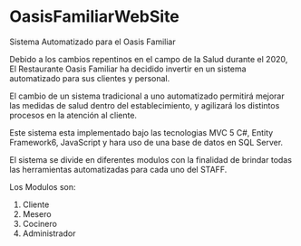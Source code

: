 # OasisFamiliarWebSite

Sistema Automatizado para el Oasis Familiar

Debido a los cambios repentinos en el campo de la Salud durante el 2020, 
El Restaurante Oasis Familiar ha decidido invertir en un sistema 
automatizado para sus clientes y personal. 

El cambio de un sistema tradicional a uno automatizado permitirá mejorar
las medidas de salud dentro del establecimiento, y agilizará los distintos
procesos en la atención al cliente.

Este sistema esta implementado bajo las tecnologias MVC 5 C#, Entity Framework6,
JavaScript y hara uso de una base de datos en SQL Server.

El sistema se divide en diferentes modulos con la finalidad de brindar todas
las herramientas automatizadas para cada uno del STAFF.

Los Modulos son:
1. Cliente
2. Mesero
3. Cocinero
4. Administrador
